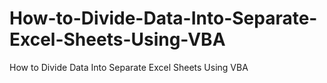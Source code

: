 # How-to-Divide-Data-Into-Separate-Excel-Sheets-Using-VBA
How to Divide Data Into Separate Excel Sheets Using VBA
